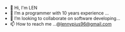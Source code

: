 - 👋 Hi, I'm LEN 
- 👀 I’m a programmer with 10 years experience ...
- 💞️ I’m looking to collaborate on software developing...
- 📫 How to reach me ...@lennypius96@gmail.com

<!---
linda-website/linda-website is a ✨ special ✨ repository because its `README.md` (this file) appears on your GitHub profile.
You can click the Preview link to take a look at your changes.
--->
